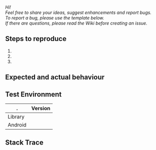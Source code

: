 *Hi!  
Feel free to share your ideas, suggest enhancements and report bugs.  
To report a bug, please use the template below.  
If there are questions, please read the Wiki before creating an issue.*



## Steps to reproduce
1. 
2. 
3. 

## Expected and actual behaviour

    
## Test Environment
.       | Version
 ------ | -------
Library | 
Android | 

## Stack Trace
```

```
